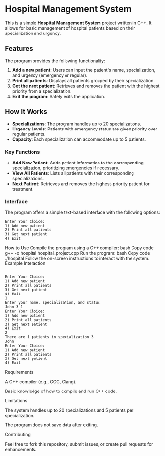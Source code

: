 # Hospital Management System

This is a simple **Hospital Management System** project written in C++. It allows for basic management of hospital patients based on their specialization and urgency.

## Features

The program provides the following functionality:
1. **Add a new patient**: Users can input the patient's name, specialization, and urgency (emergency or regular).
2. **Print all patients**: Displays all patients grouped by their specialization.
3. **Get the next patient**: Retrieves and removes the patient with the highest priority from a specialization.
4. **Exit the program**: Safely exits the application.

## How It Works

- **Specializations**: The program handles up to 20 specializations.
- **Urgency Levels**: Patients with emergency status are given priority over regular patients.
- **Capacity**: Each specialization can accommodate up to 5 patients.

### Key Functions

- **Add New Patient**: Adds patient information to the corresponding specialization, prioritizing emergencies if necessary.
- **View All Patients**: Lists all patients with their corresponding specializations.
- **Next Patient**: Retrieves and removes the highest-priority patient for treatment.

### Interface

The program offers a simple text-based interface with the following options:
```plaintext
Enter Your Choice:
1) Add new patient
2) Print all patients
3) Get next patient
4) Exit
```
How to Use
Compile the program using a C++ compiler:
bash
Copy code
g++ -o hospital hospital_project.cpp
Run the program:
bash
Copy code
./hospital
Follow the on-screen instructions to interact with the system.
Example Interaction
```plaintext

Enter Your Choice:
1) Add new patient
2) Print all patients
3) Get next patient
4) Exit
1
Enter your name, specialization, and status
John 3 1
Enter Your Choice:
1) Add new patient
2) Print all patients
3) Get next patient
4) Exit
2
There are 1 patients in specialization 3
John
Enter Your Choice:
1) Add new patient
2) Print all patients
3) Get next patient
4) Exit
```
Requirements

A C++ compiler (e.g., GCC, Clang).

Basic knowledge of how to compile and run C++ code.

Limitations

The system handles up to 20 specializations and 5 patients per specialization.

The program does not save data after exiting.

Contributing

Feel free to fork this repository, submit issues, or create pull requests for enhancements.
